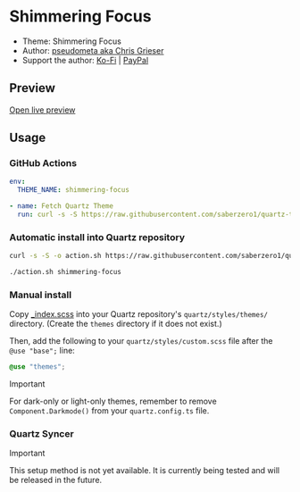 # Shimmering Focus

- Theme: Shimmering Focus
- Author: <a href="https://github.com/chrisgrieser/shimmering-focus" target="_blank" rel="noopener noreferrer">pseudometa aka Chris Grieser</a>
- Support the author: <a href="https://ko-fi.com/pseudometa" target="_blank" rel="noopener noreferrer">Ko-Fi</a> | <a href="https://www.paypal.me/ChrisGrieser" target="_blank" rel="noopener noreferrer">PayPal</a>

## Preview

[Open live preview](https://quartz-themes.github.io/shimmering-focus/)

## Usage

### GitHub Actions

```yaml
env:
  THEME_NAME: shimmering-focus
```

```yaml
- name: Fetch Quartz Theme
  run: curl -s -S https://raw.githubusercontent.com/saberzero1/quartz-themes/master/action.sh | bash -s -- $THEME_NAME
```

### Automatic install into Quartz repository

```bash
curl -s -S -o action.sh https://raw.githubusercontent.com/saberzero1/quartz-themes/master/action.sh

./action.sh shimmering-focus
```

### Manual install

Copy [_index.scss](./_index.scss) into your Quartz repository's `quartz/styles/themes/` directory. (Create the `themes` directory if it does not exist.)

Then, add the following to your `quartz/styles/custom.scss` file after the `@use "base";` line:

```scss
@use "themes";
```

> [!IMPORTANT]
> For dark-only or light-only themes, remember to remove `Component.Darkmode()` from your `quartz.config.ts` file.

### Quartz Syncer

> [!IMPORTANT]
> This setup method is not yet available. It is currently being tested and will be released in the future.
